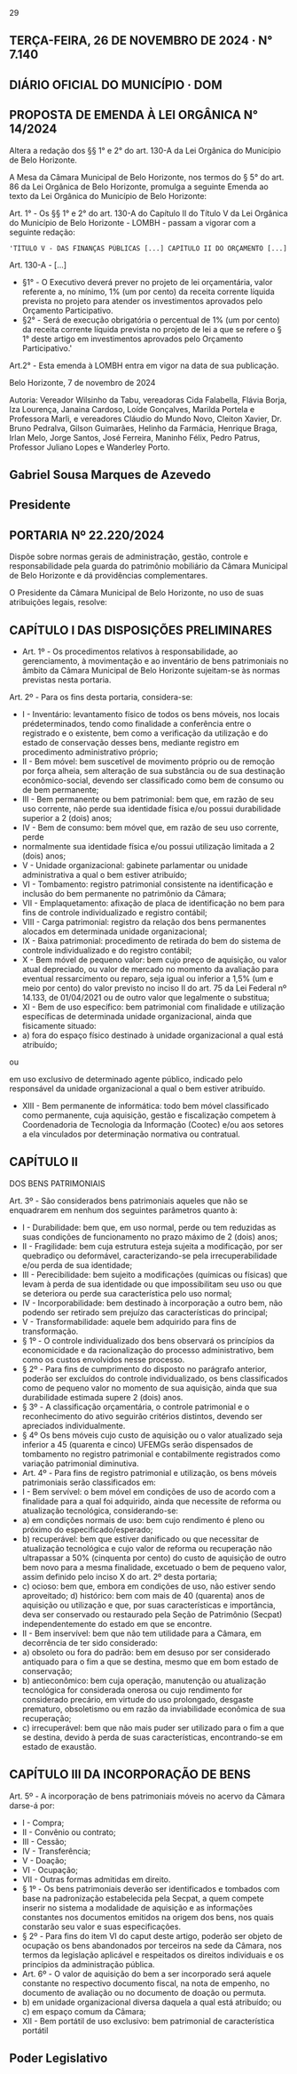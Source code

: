 <!-- image -->

29

## TERÇA-FEIRA, 26 DE NOVEMBRO DE 2024 · N° 7.140

## DIÁRIO OFICIAL DO MUNICÍPIO · DOM

## PROPOSTA DE EMENDA À LEI ORGÂNICA N° 14/2024

Altera a redação dos §§ 1° e 2° do art. 130-A da Lei Orgânica do Município de Belo Horizonte.

A Mesa da Câmara Municipal de Belo Horizonte, nos termos do § 5° do art. 86 da Lei Orgânica de Belo Horizonte, promulga a seguinte Emenda ao texto da Lei Orgânica do Município de Belo Horizonte:

Art. 1° - Os §§ 1° e 2° do art. 130-A do Capítulo II do Título V da Lei Orgânica do Município de Belo Horizonte - LOMBH - passam a vigorar com a seguinte redação:

```
'TÍTULO V - DAS FINANÇAS PÚBLICAS [...] CAPÍTULO II DO ORÇAMENTO [...]
```

Art. 130-A - [...]

- §1° - O Executivo deverá prever no projeto de lei orçamentária, valor referente a, no mínimo, 1% (um por cento) da receita corrente líquida prevista no projeto para atender os investimentos aprovados pelo Orçamento Participativo.
- §2° - Será de execução obrigatória o percentual de 1% (um por cento) da receita corrente líquida prevista no projeto de lei a que se refere o § 1° deste artigo em investimentos aprovados pelo Orçamento Participativo.'

Art.2° - Esta emenda à LOMBH entra em vigor na data de sua publicação.

Belo Horizonte, 7 de novembro de 2024

Autoria: Vereador Wilsinho da Tabu, vereadoras Cida Falabella, Flávia Borja, Iza Lourença, Janaina Cardoso, Loíde Gonçalves, Marilda Portela e Professora Marli, e vereadores Cláudio do Mundo Novo, Cleiton Xavier, Dr. Bruno Pedralva, Gilson Guimarães, Helinho da Farmácia, Henrique  Braga,  Irlan  Melo,  Jorge  Santos,  José  Ferreira,  Maninho  Félix,  Pedro  Patrus, Professor Juliano Lopes e Wanderley Porto.

## Gabriel Sousa Marques de Azevedo

## Presidente

## PORTARIA Nº 22.220/2024

Dispõe sobre normas gerais de administração, gestão, controle e responsabilidade pela guarda do patrimônio mobiliário da Câmara Municipal de Belo Horizonte e dá providências complementares.

O Presidente da Câmara Municipal de Belo Horizonte, no uso de suas atribuições legais, resolve:

## CAPÍTULO I DAS DISPOSIÇÕES PRELIMINARES

- Art. 1º - Os procedimentos relativos à responsabilidade, ao gerenciamento, à movimentação e ao inventário de bens patrimoniais no âmbito da Câmara Municipal de Belo Horizonte sujeitam-se às normas previstas nesta portaria.

Art. 2º - Para os fins desta portaria, considera-se:

- I - Inventário: levantamento físico de todos os bens móveis, nos locais prédeterminados, tendo como finalidade a conferência entre o registrado e o existente, bem como a verificação da utilização e do estado de conservação desses bens, mediante registro em procedimento administrativo próprio;
- II - Bem móvel: bem suscetível de movimento próprio ou de remoção por força alheia, sem alteração de sua substância ou de sua destinação econômico-social, devendo ser classificado como bem de consumo ou de bem permanente;
- III - Bem permanente ou bem patrimonial: bem que, em razão de seu uso corrente, não perde sua identidade física e/ou possui durabilidade superior a 2 (dois) anos;
- IV - Bem de consumo: bem móvel que, em razão de seu uso corrente, perde
- normalmente sua identidade física e/ou possui utilização limitada a 2 (dois) anos;
- V - Unidade organizacional: gabinete parlamentar ou unidade administrativa a qual o bem estiver atribuído;
- VI - Tombamento: registro patrimonial consistente na identificação e inclusão do bem permanente no patrimônio da Câmara;
- VII - Emplaquetamento: afixação de placa de identificação no bem para fins de controle individualizado e registro contábil;
- VIII - Carga patrimonial: registro da relação dos bens permanentes alocados em determinada unidade organizacional;
- IX - Baixa patrimonial: procedimento de retirada do bem do sistema de controle individualizado e do registro contábil;
- X - Bem móvel de pequeno valor: bem cujo preço de aquisição, ou valor atual depreciado, ou valor de mercado no momento da avaliação para eventual ressarcimento ou reparo, seja igual ou inferior a 1,5% (um e meio por cento) do valor previsto no inciso II do art. 75 da Lei Federal nº 14.133, de 01/04/2021 ou de outro valor que legalmente o substitua;
- XI - Bem de uso específico: bem patrimonial com finalidade e utilização específicas de determinada unidade organizacional, ainda que fisicamente situado:
- a) fora do espaço físico destinado à unidade organizacional a qual está atribuído;

ou

em uso exclusivo de determinado agente público, indicado pelo responsável da unidade organizacional a qual o bem estiver atribuído.

- XIII  -  Bem  permanente  de  informática:  todo  bem  móvel  classificado  como permanente, cuja aquisição, gestão e fiscalização competem à Coordenadoria de Tecnologia da Informação (Cootec) e/ou aos setores a ela vinculados por determinação normativa ou contratual.

## CAPÍTULO II

DOS BENS PATRIMONIAIS

Art. 3º - São considerados bens patrimoniais aqueles que não se enquadrarem em nenhum dos seguintes parâmetros quanto à:

- I - Durabilidade: bem que, em uso normal, perde ou tem reduzidas as suas condições de funcionamento no prazo máximo de 2 (dois) anos;
- II - Fragilidade: bem cuja estrutura esteja sujeita a modificação, por ser quebradiço ou deformável, caracterizando-se pela irrecuperabilidade e/ou perda de sua identidade;
- III - Perecibilidade: bem sujeito a modificações (químicas ou físicas) que levam à perda de sua identidade ou que impossibilitam seu uso ou que se deteriora ou perde sua característica pelo uso normal;
- IV - Incorporabilidade: bem destinado à incorporação a outro bem, não podendo ser retirado sem prejuízo das características do principal;
- V - Transformabilidade: aquele bem adquirido para fins de transformação.
- § 1º - O controle individualizado dos bens observará os princípios da economicidade e da racionalização do processo administrativo, bem como os custos envolvidos nesse processo.
- § 2º - Para fins de cumprimento do disposto no parágrafo anterior, poderão ser excluídos do controle individualizado, os bens classificados como de pequeno valor no momento de sua aquisição, ainda que sua durabilidade estimada supere 2 (dois) anos.
- § 3º - A classificação orçamentária, o controle patrimonial e o reconhecimento do ativo seguirão critérios distintos, devendo ser apreciados individualmente.
- § 4º Os bens móveis cujo custo de aquisição ou o valor atualizado seja inferior a 45 (quarenta e cinco) UFEMGs serão dispensados de tombamento no registro patrimonial e contabilmente registrados como variação patrimonial diminutiva.
- Art. 4º - Para fins de registro patrimonial e utilização, os bens móveis patrimoniais serão classificados em:
- I - Bem servível: o bem móvel em condições de uso de acordo com a finalidade para a qual foi adquirido, ainda que necessite de reforma ou atualização tecnológica, considerando-se:
- a) em condições normais de uso: bem cujo rendimento é pleno ou próximo do especificado/esperado;
- b)  recuperável:  bem  que  estiver  danificado  ou  que  necessitar  de  atualização tecnológica e cujo valor de reforma ou recuperação não ultrapassar a 50% (cinquenta por cento) do custo de aquisição de outro bem novo para a mesma finalidade, excetuado o bem de pequeno valor, assim definido pelo inciso X do art. 2º desta portaria;
- c) ocioso: bem que, embora em condições de uso, não estiver sendo aproveitado; d) histórico: bem com mais de 40 (quarenta) anos de aquisição ou utilização e que, por suas características e importância, deva ser conservado ou restaurado pela Seção de Patrimônio (Secpat) independentemente do estado em que se encontre.
- II - Bem inservível: bem que não tem utilidade para a Câmara, em decorrência de ter sido considerado:
- a) obsoleto ou fora do padrão: bem em desuso por ser considerado antiquado para o fim a que se destina, mesmo que em bom estado de conservação;
- b) antieconômico: bem cuja operação, manutenção ou atualização tecnológica for considerada onerosa ou cujo rendimento for considerado precário, em virtude do uso prolongado, desgaste prematuro, obsoletismo ou em razão da inviabilidade econômica de sua recuperação;
- c) irrecuperável: bem que não mais puder ser utilizado para o fim a que se destina, devido à perda de suas características, encontrando-se em estado de exaustão.

## CAPÍTULO III DA INCORPORAÇÃO DE BENS

Art. 5º - A incorporação de bens patrimoniais móveis no acervo da Câmara darse-á por:

- I - Compra;
- II - Convênio ou contrato;
- III - Cessão;
- IV - Transferência;
- V - Doação;
- VI - Ocupação;
- VII - Outras formas admitidas em direito.
- § 1º - Os bens patrimoniais deverão ser identificados e tombados com base na padronização estabelecida pela Secpat, a quem compete inserir no sistema a modalidade de aquisição e as informações constantes nos documentos emitidos na origem dos bens, nos quais constarão seu valor e suas especificações.
- § 2º - Para fins do item VI do caput deste artigo, poderão ser objeto de ocupação os bens abandonados por terceiros na sede da Câmara, nos termos da legislação aplicável e respeitados os direitos individuais e os princípios da administração pública.
- Art. 6º - O valor de aquisição do bem a ser incorporado será aquele constante no respectivo documento fiscal, na nota de empenho, no documento de avaliação ou no documento de doação ou permuta.
- b) em unidade organizacional diversa daquela a qual está atribuído; ou c) em espaço comum da Câmara;
- XII - Bem portátil de uso exclusivo: bem patrimonial de característica portátil

## Poder Legislativo

<!-- image -->